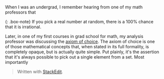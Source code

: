 When I was an undergrad, I remember hearing from one of my math professors that

{: .box-note}
If you pick a real number at random, there is a 100% chance that it is irrational.

Later, in one of my first courses in grad school for math, my analysis professor was discussing the [axiom of choice](https://en.wikipedia.org/wiki/Axiom_of_choice). The axiom of choice is one of those mathematical concepts that, when stated in its full formality, is completely opaque, but is actually quite simple. Put plainly, it's the assertion that it's always possible to pick out a single element from a set. Most importantly


> Written with [StackEdit](https://stackedit.io/).
<!--stackedit_data:
eyJoaXN0b3J5IjpbLTExODA1MTgzNTksNjM4MzQwNDY5LC00OT
MzNjYxNzAsLTExNTc5ODgyMzIsMzE3NjA4MTIxXX0=
-->